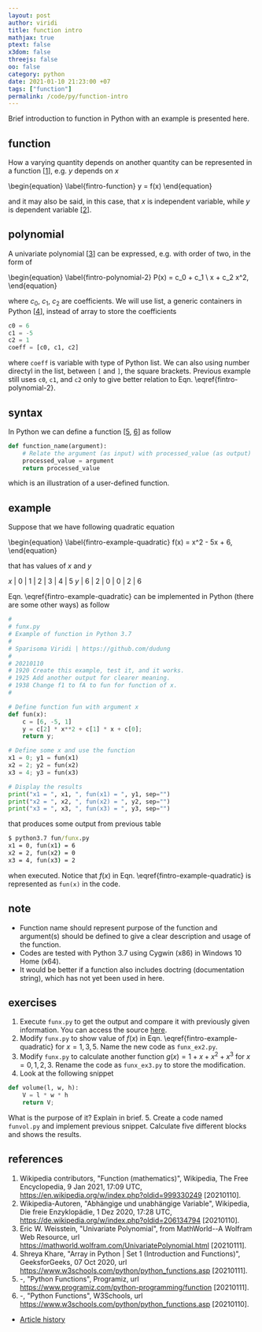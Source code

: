 ```yaml
---
layout: post
author: viridi
title: function intro
mathjax: true
ptext: false
x3dom: false
threejs: false
oo: false
category: python
date: 2021-01-10 21:23:00 +07
tags: ["function"]
permalink: /code/py/function-intro
---
```

Brief introduction to function in Python with an example is presented here.


## function
How a varying quantity depends on another quantity can be represented in a function [[1](#ref1)], e.g. $y$ depends on $x$

\begin{equation}
\label{fintro-function}
y = f(x)
\end{equation}

and it may also be said, in this case, that $x$ is independent variable, while $y$ is dependent variable [[2](#ref2)].


## polynomial
A univariate polynomial [[3](#ref3)] can be expressed, e.g. with order of two, in the form of

\begin{equation}
\label{fintro-polynomial-2}
P(x) = c_0 + c_1 \ x + c_2 x^2,
\end{equation}

where $c_0$, $c_1$, $c_2$ are coefficients. We will use list, a generic containers in Python [[4](#ref4)], instead of array to store the coefficients

```python
c0 = 6
c1 = -5
c2 = 1
coeff = [c0, c1, c2]
```

where `coeff` is variable with type of Python list. We can also using number directyl in the list, between `[` and `]`, the square brackets. Previous example still uses `c0`, `c1`, and `c2` only to give better relation to Eqn. \eqref{fintro-polynomial-2}.


## syntax
In Python we can define a function [[5](#re5), [6](#re6)] as follow

```python
def function_name(argument):
	# Relate the argument (as input) with processed_value (as output)
	processed_value = argument
	return processed_value
```

which is an illustration of a user-defined function.


## example
Suppose that we have following quadratic equation

\begin{equation}
\label{fintro-example-quadratic}
f(x) = x^2 - 5x + 6,
\end{equation}

that has values of $x$ and $y$

$x$ | 0 | 1 | 2 | 3 | 4 | 5
$y$ | 6 | 2 | 0 | 0 | 2 | 6

Eqn. \eqref{fintro-example-quadratic} can be implemented in Python (there are some other ways) as follow

```python
# 
# funx.py
# Example of function in Python 3.7
#
# Sparisoma Viridi | https://github.com/dudung
# 
# 20210110
# 1920 Create this example, test it, and it works.
# 1925 Add another output for clearer meaning.
# 1938 Change f1 to fA to fun for function of x.
#

# Define function fun with argument x
def fun(x):
	c = [6, -5, 1]
	y = c[2] * x**2 + c[1] * x + c[0];
	return y;

# Define some x and use the function
x1 = 0; y1 = fun(x1)
x2 = 2; y2 = fun(x2)
x3 = 4; y3 = fun(x3)

# Display the results
print("x1 = ", x1, ", fun(x1) = ", y1, sep="")
print("x2 = ", x2, ", fun(x2) = ", y2, sep="")
print("x3 = ", x3, ", fun(x3) = ", y3, sep="")
```

that produces some output from previous table

```cmd
$ python3.7 fun/funx.py
x1 = 0, fun(x1) = 6
x2 = 2, fun(x2) = 0
x3 = 4, fun(x3) = 2
```

when executed. Notice that $f(x)$ in Eqn. \eqref{fintro-example-quadratic} is represented as `fun(x)` in the code.


## note
+ Function name should represent purpose of the function and argument(s) should be defined to give a clear description and usage of the function.
+ Codes are tested with Python 3.7 using Cygwin (x86) in Windows 10 Home (x64).
+ It would be better if a function also includes doctring (documentation string), which has not yet been used in here.


## exercises
1. Execute `funx.py` to get the output and compare it with previously given information. You can access the source [here](https://github.com/butiran/butiran.github.io/blob/master/src/py/fun/funx.py).
2. Modify `funx.py` to show value of $f(x)$ in Eqn. \eqref{fintro-example-quadratic} for $x = 1, 3, 5$. Name the new code as `funx_ex2.py`.
3. Modify `funx.py` to calculate another function $g(x) = 1 + x + x^2 + x^3$ for $x = 0, 1, 2, 3$. Rename the code as `funx_ex3.py` to store the modification.
4. Look at the following snippet
```python
def volume(l, w, h):
	V = l * w * h
	return V;
```
What is the purpose of it? Explain in brief.
5. Create a code named `funvol.py` and implement previous snippet. Calculate five different blocks and shows the results.


## references
1. <a name="ref1"></a>Wikipedia contributors, "Function (mathematics)", Wikipedia, The Free Encyclopedia, 9 Jan 2021, 17:09 UTC, <https://en.wikipedia.org/w/index.php?oldid=999330249> [20210110].
2. <a name="ref2"></a>Wikipedia-Autoren, "Abhängige und unabhängige Variable", Wikipedia, Die freie Enzyklopädie, 1 Dez 2020, 17:28 UTC, <https://de.wikipedia.org/w/index.php?oldid=206134794> [20210110].
3. <a name="ref3"></a>Eric W. Weisstein,  "Univariate Polynomial", from MathWorld--A Wolfram Web Resource, url <https://mathworld.wolfram.com/UnivariatePolynomial.html> [20210111].
4. <a name="ref4"></a>Shreya Khare, "Array in Python \| Set 1 (Introduction and Functions)", GeeksforGeeks, 07 Oct 2020, url <https://www.w3schools.com/python/python_functions.asp> [20210111].
5. <a name="ref5"></a>-, "Python Functions", Programiz, url <https://www.programiz.com/python-programming/function> [20210111].
6. <a name="ref6"></a>-, "Python Functions", W3Schools, url <https://www.w3schools.com/python/python_functions.asp> [20210110].

+ [Article history](https://github.com/butiran/butiran.github.io/commits/master/_posts/code/py/2021-01-10-function-intro.md)
